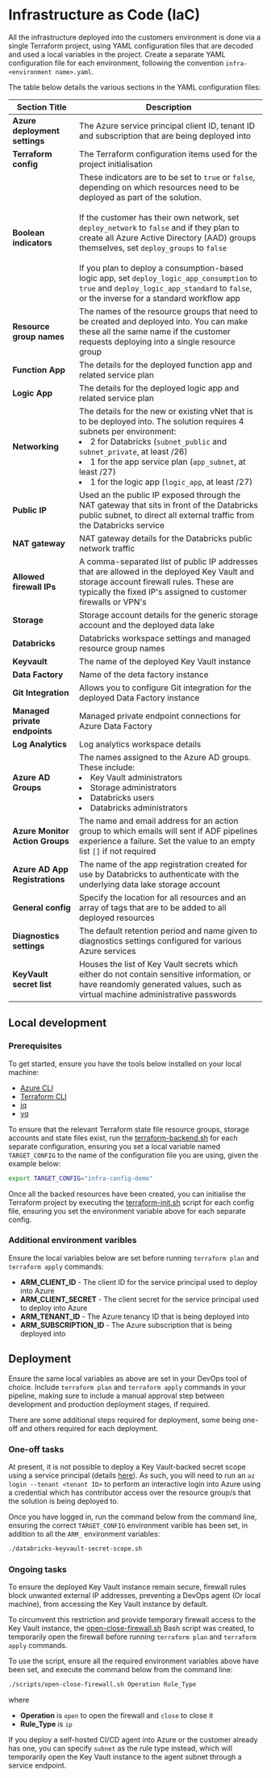 # Infrastructure as Code (IaC)

All the infrastructure deployed into the customers environment is done via a single Terraform project, using YAML configuration files that are decoded and used a local variables in the project. Create a separate YAML configuration file for each environment, following the convention `infra-<environment name>.yaml`.

The table below details the various sections in the YAML configuration files:

| Section Title | Description |
| -------------- | ----------- |
| **Azure deployment settings** | The Azure service principal client ID, tenant ID and subscription that are being deployed into |
| **Terraform config** | The Terraform configuration items used for the project initialisation |
| **Boolean indicators** | These indicators are to be set to `true` or `false`, depending on which resources need to be deployed as part of the solution. <br><br>If the customer has their own network, set `deploy_network` to `false` and if they plan to create all Azure Active Directory (AAD) groups themselves, set `deploy_groups` to `false` <br><br>If you plan to deploy a consumption-based logic app, set `deploy_logic_app_consumption` to `true` and `deploy_logic_app_standard` to `false`, or the inverse for a standard workflow app |
| **Resource group names** | The names of the resource groups that need to be created and deployed into. You can make these all the same name if the customer requests deploying into a single resource group |
| **Function App** | The details for the deployed function app and related service plan |
| **Logic App** | The details for the deployed logic app and related service plan |
| **Networking** | The details for the new or existing vNet that is to be deployed into. The solution requires 4 subnets per environment: <br><li> 2 for Databricks (`subnet_public` and `subnet_private`, at least /26) <li> 1 for the app service plan (`app_subnet`, at least /27) <li> 1 for the logic app (`logic_app`, at least /27) |
| **Public IP** | Used an the public IP exposed through the NAT gateway that sits in front of the Databricks public subnet, to direct all external traffic from the Databricks service |
| **NAT gateway** | NAT gateway details for the Databricks public network traffic |
| **Allowed firewall IPs** | A comma-separated list of public IP addresses that are allowed in the deployed Key Vault and storage account firewall rules. These are typically the fixed IP's assigned to customer firewalls or VPN's |
| **Storage** | Storage account details for the generic storage account and the deployed data lake |
| **Databricks** | Databricks workspace settings and managed resource group names |
| **Keyvault** | The name of the deployed Key Vault instance |
| **Data Factory** | Name of the deta factory instance |
| **Git Integration** | Allows you to configure Git integration for the deployed Data Factory instance |
| **Managed private endpoints** | Managed private endpoint connections for Azure Data Factory |
| **Log Analytics** | Log analytics workspace details |
| **Azure AD Groups** | The names assigned to the Azure AD groups. These include: <br><li>Key Vault administrators<br><li>Storage administrators<br><li>Databricks users<br><li>Databricks administrators |
| **Azure Monitor Action Groups** | The name and email address for an action group to which emails will sent if ADF pipelines experience a failure. Set the value to an empty list `[]` if not required |
| **Azure AD App Registrations** | The name of the app registration created for use by Databricks to authenticate with the underlying data lake storage account |
| **General config** | Specify the location for all resources and an array of tags that are to be added to all deployed resources |
| **Diagnostics settings** | The default retention period and name given to diagnostics settings configured for various Azure services |
| **KeyVault secret list** | Houses the list of Key Vault secrets which either do not contain sensitive information, or have reandomly generated values, such as virtual machine administrative passwords |

## Local development

### Prerequisites

To get started, ensure you have the tools below installed on your local machine: 
- [Azure CLI](https://learn.microsoft.com/en-us/cli/azure/install-azure-cli)
- [Terraform CLI](https://developer.hashicorp.com/terraform/tutorials/aws-get-started/install-cli)
- [jq](https://stedolan.github.io/jq/download/)
- [yq](https://github.com/mikefarah/yq#install)

To ensure that the relevant Terraform state file resource groups, storage accounts and state files exist, run the [terraform-backend.sh](infra/scripts/terraform-backend.sh) for each separate configuration, ensuring you set a local variable named `TARGET_CONFIG` to the name of the configuration file you are using, given the example below:

```bash
export TARGET_CONFIG="infra-config-demo"
```

Once all the backed resources have been created, you can initialise the Terraform project by executing the [terraform-init.sh](infra/scripts/terraform-init.sh) script for each config file, ensuring you set the environment variable above for each separate config.

### Additional environment varibles

Ensure the local variables below are set before running `terraform plan` and `terraform apply` commands:

- **ARM_CLIENT_ID** - The client ID for the service principal used to deploy into Azure
- **ARM_CLIENT_SECRET** - The client secret for the service principal used to deploy into Azure
- **ARM_TENANT_ID** - The Azure tenancy ID that is being deployed into
- **ARM_SUBSCRIPTION_ID** - The Azure subscription that is being deployed into

## Deployment

Ensure the same local variables as above are set in your DevOps tool of choice. Include `terraform plan` and `terraform apply` commands in your pipeline, making sure to include a manual approval step between development and production deployment stages, if required.

There are some additional steps required for deployment, some being one-off and others required for each deployment.

### One-off tasks

At present, it is not possible to deploy a Key Vault-backed secret scope using a service principal (details [here](https://registry.terraform.io/providers/databrickslabs/databricks/latest/docs/resources/secret_scope#keyvault_metadata)). As such, you will need to run an `az login --tenant <tenant ID>` to perform an interactive login into Azure using a credential which has contributor access over the resource group/s that the solution is being deployed to. 

Once you have logged in, run the command below from the command line, ensuring the correct `TARGET_CONFIG` environment varible has been set, in addition to all the `ARM_` environment variables:

```bash
./databricks-keyvault-secret-scope.sh 
```

### Ongoing tasks

To ensure the deployed Key Vault instance remain secure, firewall rules block unwanted external IP addresses, preventing a DevOps agent (Or local machine), from accessing the Key Vault instance by default.

To circumvent this restriction and provide temporary firewall access to the Key Vault instance, the [open-close-firewall.sh](infra/scripts/open-close-firewall.sh) Bash script was created, to temporarily open the firewall before running `terraform plan` and `terraform apply` commands.

To use the script, ensure all the required environment variables above have been set, and execute the command below from the command line:

```bash
./scripts/open-close-firewall.sh Operation Rule_Type
```

where 

- **Operation** is `open` to open the firewall and `close` to close it
- **Rule_Type** is `ip`

If you deploy a self-hosted CI/CD agent into Azure or the customer already has one, you can specify `subnet` as the rule type instead, which will temporarily open the Key Vault instance to the agent subnet through a service endpoint.